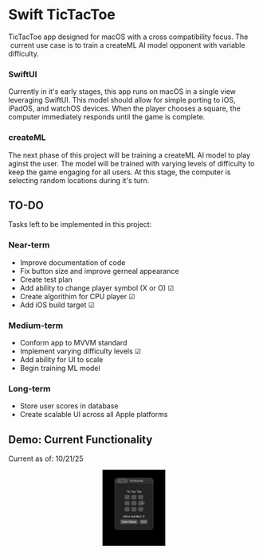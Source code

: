 # Swift TicTacToe
TicTacToe app designed for macOS with a cross compatibility focus. The  current use case is to train a createML AI model opponent with variable difficulty.
### SwiftUI
Currently in it's early stages, this app runs on macOS in a single view leveraging SwiftUI. This model should allow for simple porting to iOS, iPadOS, and watchOS devices. When the player chooses a square, the computer immediately responds until the game is complete.
### createML
The next phase of this project will be training a createML AI model to play aginst the user. The model will be trained with varying levels of difficulty to keep the game engaging for all users. At this stage, the computer is selecting random locations during it's turn.

## TO-DO
Tasks left to be implemented in this project:
### Near-term
* Improve documentation of code
* Fix button size and improve gerneal appearance
* Create test plan
* Add ability to change player symbol (X or O) ☑
* Create algorithim for CPU player ☑
* Add iOS build target ☑
### Medium-term
* Conform app to MVVM standard
* Implement varying difficulty levels ☑
* Add ability for UI to scale
* Begin training ML model
### Long-term
* Store user scores in database
* Create scalable UI across all Apple platforms
## Demo: Current Functionality
Current as of: 10/21/25
<p align="center">
<img class="roundrect" src=https://github.com/RipenedCoconut/TicTacToe/blob/main/.app/ui.gif width="25%" height="25%"/>
</p>

